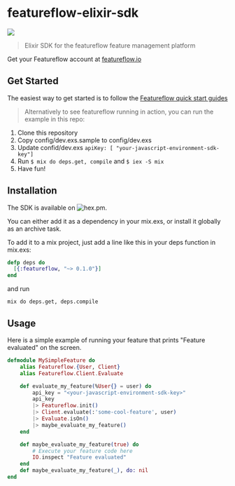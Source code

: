 # featureflow-elixir-sdk
[![][dependency-img]][dependency-url]

> Elixir SDK for the featureflow feature management platform

Get your Featureflow account at [featureflow.io](http://www.featureflow.io)

## Get Started

The easiest way to get started is to follow the [Featureflow quick start guides](http://docs.featureflow.io/docs)

> Alternatively to see featureflow running in action, you can run the example in this repo:
1. Clone this repository
2. Copy config/dev.exs.sample to config/dev.exs
3. Update confid/dev.exs ```apiKey: [ "your-javascript-environment-sdk-key"]``` 
4. Run `$ mix do deps.get, compile` and `$ iex -S mix`
5. Have fun!

## Installation
The SDK is available on ![hex.pm][hex-url].

You can either add it as a dependency in your mix.exs, or install it globally as an archive task.

To add it to a mix project, just add a line like this in your deps function in mix.exs:
```elixir
defp deps do
  [{:featureflow, "~> 0.1.0"}]
end
```
and run
```
mix do deps.get, deps.compile
```

## Usage
Here is a simple example of running your feature that prints "Feature evaluated" on the screen.
```elixir
defmodule MySimpleFeature do
    alias Featureflow.{User, Client}
    alias Featureflow.Client.Evaluate

    def evaluate_my_feature(%User{} = user) do
        api_key = "<your-javascript-environment-sdk-key>"
        api_key
        |> Featureflow.init()
        |> Client.evaluate(:'some-cool-feature', user)
        |> Evaluate.isOn()
        |> maybe_evaluate_my_feature()
    end

    def maybe_evaluate_my_feature(true) do
        # Execute your feature code here
        IO.inspect "Feature evaluated"
    end
    def maybe_evaluate_my_feature(_), do: nil
end
```

[hex-url]: https://hex.pm/packages/
[dependency-url]: https://www.featureflow.io
[dependency-img]: https://www.featureflow.io/wp-content/uploads/2016/12/featureflow-web.png
